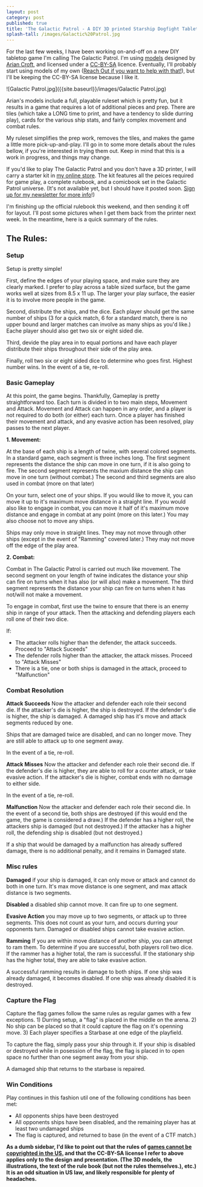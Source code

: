 ```yaml
---
layout: post
category: post
published: true
title: 'The Galactic Patrol - A DIY 3D printed Starship Dogfight Tabletop game '
splash-tall: /images/Galactic%20Patrol.jpg
---
```


For the last few weeks, I have been working on-and-off on a new DIY tabletop game I'm calling The Galactic Patrol. I'm using [models](http://www.thingiverse.com/thing:126347) designed by [Arian Croft](http://www.thingiverse.com/dutchmogul/about), and licensed under a [CC-BY-SA](https://creativecommons.org/licenses/by-sa/4.0/legalcode) licence. Eventually, I'll probably start using models of my own ([Reach Out if you want to help with that!](https://mastodon.social/@ajroach42)), but I'll be keeping the CC-BY-SA license because I like it.  

![Galactic Patrol.jpg]({{site.baseurl}}/images/Galactic Patrol.jpg)

Arian's models include a full, playable ruleset which is pretty fun, but it results in a game that requires a lot of additional pieces and prep. There are tiles (which take a LONG time to print, and have a tendency to slide durring play), cards for the various ship stats, and fairly complex movement and combat rules. 

My ruleset simplifies the prep work, removes the tiles, and makes the game a little more pick-up-and-play. I'll go in to some more details about the rules bellow, if you're interested in trying them out. Keep in mind that this is a work in progress, and things may change. 

If you'd like to play The Galactic Patrol and you don't have a 3D printer, I will carry a starter kit in [my online store](http://spaceageideas.com). The kit features all the peices required for game play, a complete rulebook, and a comicbook set in the Galactic Patrol universe. (It's not available yet, but I should have it posted soon. [Sign up for my newsletter for more info](http://tinyletter.com/ajroach42)!)

I'm finishing up the official rulebook this weekend, and then sending it off for layout. I'll post some pictures when I get them back from the printer next week. In the meantime, here is a quick summary of the rules. 

## The Rules: 

### Setup 

Setup is pretty simple! 

First, define the edges of your playing space, and make sure they are clearly marked. I prefer to play across a table sized surface, but the game works well at sizes from 8.5 x 11 up. The larger your play surface, the easier it is to involve more people in the game. 

Second, distribute the ships, and the dice. Each player should get the same number of ships (3 for a quick match, 6 for a standard match, there is no upper bound and larger matches can involve as many ships as you'd like.) Eache player should also get two six or eight sided die. 

Third, devide the play area in to equal portions and have each player distribute their ships throughout their side of the play area. 

Finally, roll two six or eight sided dice to determine who goes first. Highest number wins. In the event of a tie, re-roll. 

### Basic Gameplay 

At this point, the game begins. Thankfully, Gameplay is pretty straightforward too. Each turn is divided in to two main steps, Movement and Attack. Movement and Attack can happen in any order, and a player is not required to do both (or either) each turn. Once a player has finished their movement and attack, and any evasive action has been resolved, play passes to the next player. 


**1. Movement:**

At the base of each ship is a length of twine, with several colored segments. In a standard game, each segment is three inches long. The first segment represents the distance the ship can move in one turn, if it is also going to fire. The second segment represents the maxium distance the ship can move in one turn (without combat.) The second and third segments are also used in combat (more on that later)

On your turn, select one of your ships. If you would like to move it, you can move it up to it's maximum move distance in a straight line. If you would also like to engage in combat, you can move it half of it's maximum move distance and engage in combat at any point (more on this later.) You may also choose not to move any ships. 

Ships may only move in straight lines. They may not move through other ships (except in the event of "Ramming" covered later.) They may not move off the edge of the play area. 

**2. Combat:**

Combat in The Galactic Patrol is carried out much like movement. The second segment on your length of twine indicates the distance your ship can fire on turns when it has also (or will also) make a movement. The third segment represents the distance your ship can fire on turns when it has not/will not make a movement. 

To engage in combat, first use the twine to ensure that there is an enemy ship in range of your attack. Then the attacking and defending players each roll one of their two dice. 

If: 

- The attacker rolls higher than the defender, the attack succeeds. Proceed to "Attack Suceeds"  
- The defender rolls higher than the attacker, the attack misses. Proceed to "Attack Misses"
- There is a tie, one or both ships is damaged in the attack, proceed to "Malfunction"

### Combat Resolution  

**Attack Succeeds**
Now the attacker and defender each role their second die. If the attacker's die is higher, the ship is destroyed. If the defender's die is higher, the ship is damaged. A damaged ship has it's move and attack segments reduced by one. 

Ships that are damaged twice are disabled, and can no longer move. They are still able to attack up to one segment away. 

In the event of a tie, re-roll. 

**Attack Misses** 
Now the attacker and defender each role their second die. If the defender's die is higher, they are able to roll for a counter attack, or take evasive action. If the attacker's die is higher, combat ends with no damage to either side. 

In the event of a tie, re-roll. 

**Malfunction** 
Now the attacker and defender each role their second die. In the event of a second tie, both ships are destroyed (if this would end the game, the game is considered a draw.) If the defender has a higher roll, the attackers ship is damaged (but not destroyed.) If the attacker has a higher roll, the defending ship is disabled (but not destroyed.) 

If a ship that would be damaged by a malfunction has already suffered damage, there is no additional penalty, and it remains in Damaged state. 

### Misc rules 

**Damaged** if your ship is damaged, it can only move or attack and cannot do both in one turn. It's max move distance is one segment, and max attack distance is two segments. 

**Disabled** a disabled ship cannot move. It can fire up to one segment. 

**Evasive Action** you may move up to two segments, or attack up to three segments. This does not count as your turn, and occurs durring your opponents turn. Damaged or disabled ships cannot take evasive action. 

**Ramming** If you are within move distance of another ship, you can attempt to ram them. To determine if you are successful, both players roll two dice. If the rammer has a higher total, the ram is successful. If the stationary ship has the higher total, they are able to take evasive action. 

A successful ramming results in damage to both ships. If one ship was already damaged, it becomes disabled. If one ship was already disabled it is destroyed. 


### Capture the Flag

Capture the flag games follow the same rules as regular games with a few exceptions. 1) Durring setup, a "flag" is placed in the middle on the arena. 2) No ship can be placed so that it could capture the flag on it's openning move. 3) Each player specifies a Starbase at one edge of the playfield. 

To capture the flag, simply pass your ship through it. If your ship is disabled or destroyed while in posession of the flag, the flag is placed in to open space no further than one segment away from your ship. 

A damaged ship that returns to the starbase is repaired. 

### Win Conditions 

Play continues in this fashion util one of the following conditions has been met: 

- All opponents ships have been destroyed 
- All opponents ships have been disabled, and the remaining player has at least two undamaged ships 
- The flag is captured, and returned to base (in the event of a CTF match.)


__As a dumb sidebar, I'd like to point out that the rules of [games cannot be copyrighted in the US.](https://boardgamegeek.com/thread/493249/mythbusting-game-design-and-copyright-trademarks-a) and that the CC-BY-SA license I refer to above applies only to the design and presentation. (The 3D models, the illustrations, the text of the rule book (but not the rules themselves.), etc.) It is an odd situation in US law, and likely responsible for plenty of headaches.__
